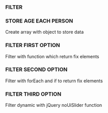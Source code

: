 ### FILTER

### STORE AGE EACH PERSON
Create array with object to store data

### FILTER FIRST OPTION
Filter with function which return fix elements

### FILTER SECOND OPTION
Filter with forEach and if to return fix elements

### FILTER THIRD OPTION
Filter dynamic with jQuery noUiSlider function